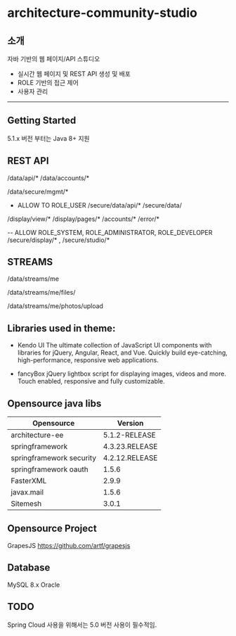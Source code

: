 # architecture-community-studio
## 소개

자바 기반의 웹 페이지/API 스튜디오 

- 실시간 웹 페이지 및 REST API 생성 및 배포
- ROLE 기반의 접근 제어
- 사용자 관리

------
## Getting Started

5.1.x 버전 부터는 Java 8+ 지원




## REST API

/data/api/*
/data/accounts/*


/data/secure/mgmt/*

- ALLOW TO ROLE_USER
/secure/data/api/*
/secure/data/


/display/view/*
/display/pages/*
/accounts/*
/error/*


-- ALLOW ROLE_SYSTEM, ROLE_ADMINISTRATOR, ROLE_DEVELOPER
/secure/display/* , /secure/studio/*


## STREAMS

/data/streams/me

/data/streams/me/files/

/data/streams/me/photos/upload
 


## Libraries used in theme: 

- Kendo UI 
The ultimate collection of JavaScript UI components with libraries for jQuery, Angular, React, and Vue. Quickly build eye-catching, high-performance, responsive web applications.

- fancyBox 
jQuery lightbox script for displaying images, videos and more.
Touch enabled, responsive and fully customizable.



## Opensource java libs
| Opensource | Version |
|------------|---------|
| architecture-ee | 5.1.2-RELEASE |
| springframework | 4.3.23.RELEASE |
| springframework security | 4.2.12.RELEASE|
| springframework oauth | 1.5.6 |
| FasterXML | 2.9.9 |
| javax.mail | 1.5.6 |
| Sitemesh| 3.0.1 |

## Opensource Project

GrapesJS https://github.com/artf/grapesjs


## Database 
MySQL 8.x
Oracle

## TODO
Spring Cloud 사용을 위해서는 5.0 버전 사용이 필수적임.

